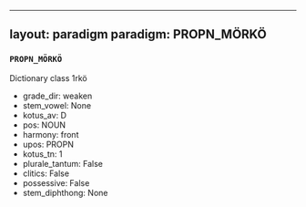 
---
layout: paradigm
paradigm: PROPN_MÖRKÖ
---
### ` PROPN_MÖRKÖ `

Dictionary class 1rkö
* grade_dir: weaken
* stem_vowel: None
* kotus_av: D
* pos: NOUN
* harmony: front
* upos: PROPN
* kotus_tn: 1
* plurale_tantum: False
* clitics: False
* possessive: False
* stem_diphthong: None
